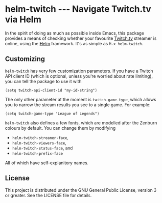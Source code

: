 # helm-twitch --- Navigate Twitch.tv via Helm

In the spirit of doing as much as possible inside Emacs, this package provides a
means of checking whether your favourite [Twitch.tv](http://www.twitch.tv/)
streamer is online, using the [Helm](https://emacs-helm.github.io/helm/)
framework. It's as simple as `M-x helm-twitch`.

## Customizing

`helm-twitch` has very few customization parameters. If you have a Twitch API
client ID (which is optional, unless you're worried about rate limiting), you
can tell the package to use it with

```emacs-lisp
(setq twitch-api-client-id "my-id-string")
```

The only other parameter at the moment is `twitch-game-type`, which allows you
to narrow the stream results you see to a single game. For example:

```emacs-lisp
(setq twitch-game-type "League of Legends")
```

`helm-twitch` also defines a few fonts, which are modelled after the Zenburn
colours by default. You can change them by modifying

* `helm-twitch-streamer-face`,
* `helm-twitch-viewers-face`,
* `helm-twitch-status-face`, and
* `helm-twitch-prefix-face`

All of which have self-explanitory names.

## License

This project is distributed under the GNU General Public License, version 3 or
greater. See the LICENSE file for details.
